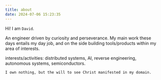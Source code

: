 ```yaml
---
title: about
date: 2024-07-06 15:23:35
---
```


Hi! I am `David`.

An engineer driven by curiosity and perseverance. My main work these days entails my day job, and on the side building tools/products within my area of interests.

interests/activities: distributed systems, AI, reverse engineering, autonomous systems, semiconductors.

`I own nothing, but the will to see Christ manifested in my domain.`
